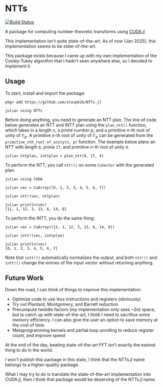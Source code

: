 # NTTs

[![Build Status](https://github.com/alexp616/NTTs.jl/actions/workflows/CI.yml/badge.svg?branch=main)](https://github.com/alexp616/NTTs.jl/actions/workflows/CI.yml?query=branch%3Amain)

A package for computing number-theoretic transforms using [CUDA.jl](https://github.com/JuliaGPU/CUDA.jl)

This implementation isn't quite state-of-the-art. As of now (Jan 2025), this implementation seems to be state-of-the-art.

This package exists because I came up with my own implementation of the Cooley-Tukey algorithm that I hadn't seen anywhere else, so I decided to implement it.

## Usage
To start, install and import the package:

```
pkg> add https://github.com/alexp616/NTTs.jl

julia> using NTTs
```

Before doing anything, you need to generate an NTT plan. The 
line of code below generates an NTT and INTT plan using the
`plan_ntt()` function, which takes in a length $n$, a prime 
number $p$, and a primitive $n$-th root of unity of $\mathbb{F}_p$. 
A primitive $n$-th root of unity of $\mathbb{F}_p$ can be generated 
from the `primitive_nth_root_of_unity(n, p)` function. The example 
below plans an NTT with length `8`, prime `17`, and primitive $n$-th root of unity `9`.
```
julia> nttplan, inttplan = plan_ntt(8, 17, 9)
```
To perform the NTT, you call `ntt!()` on some `CuVector` with 
the generated plan:
```
julia> using CUDA

julia> vec = CuArray([0, 1, 2, 3, 4, 5, 6, 7])

julia> ntt!(vec, nttplan)

julia> println(vec)
[11, 1, 12, 3, 13, 6, 14, 8]
```
To perform the INTT, you do the same thing:
```
julia> vec = CuArray([11, 1, 12, 3, 13, 6, 14, 8])

julia> intt!(vec, inttplan)

julia> println(vec)
[0, 1, 2, 3, 4, 5, 6, 7]
```

Note that `intt!()` automatically normalizes the output, 
and both `ntt!()` and `intt!()` change the entries of the 
input vector without returning anything.

## Future Work

Down the road, I can think of things to improve this implementation:

- Optimize code to use less instructions and registers (obviously)
- Try out Plantard, Montgomery, and Barrett reduction
- Precompute twiddle factors (my implementation only uses ~$2n$) 
space, but to catch up with state-of-the-art, I think I need to
sacrifice some memory efficiency. I can also give the user an 
option to save memory at the cost of time.
- Metaprogramming kernels and partial loop unrolling to reduce 
register count, and improve speed

At the end of the day, beating state-of-the-art FFT isn't exactly the 
easiest thing to do in the world.

I won't publish this package in this state, I think that the NTTs.jl
name belongs to a higher-quality package.

What I may try to do is translate the state-of-the-art implementation 
into CUDA.jl, then I think that package would be deserving of the NTTs.jl 
name.
